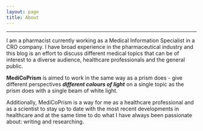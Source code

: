 ```yaml
---
layout: page
title: About
---
```

<hr>
<p><span style="font-weight: 400;">I am a pharmacist currently working as a Medical Information Specialist in a CRO company. I have broad experience in the pharmaceutical industry and this blog is an effort to discuss different medical topics that can be of interest to a diverse audience, healthcare professionals and the general public.</span></p>
<p><span style="font-weight: 400;"><strong>MediCoPrism</strong> is aimed to work in the same way as a prism does - give different perspectives&nbsp;<strong><em>different colours of light</em></strong>&nbsp;on a single topic as the prism does with a single beam of white light.&nbsp;</span></p>
<p><span style="font-weight: 400;">Additionally, MediCoPrism is a way for me as a healthcare professional and as a scientist to stay up to date with the most recent developments in healthcare and at the same time to do what I have always been passionate about: writing and researching. </span></p>
